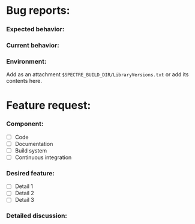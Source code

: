 # Bug reports:

### Expected behavior:

<!--
Describe the expected behavior.
-->

### Current behavior:

<!--
Describe the current behavior and how to reproduce the issue.
-->

### Environment:

Add as an attachment `$SPECTRE_BUILD_DIR/LibraryVersions.txt` or add its contents here.

# Feature request:

### Component:

- [ ] Code
- [ ] Documentation
- [ ] Build system
- [ ] Continuous integration

### Desired feature:

- [ ] Detail 1
- [ ] Detail 2
- [ ] Detail 3

### Detailed discussion:
